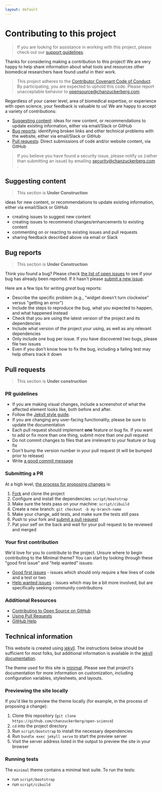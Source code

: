 ```yaml
---
layout: default
---
```


# Contributing to this project

> If you are looking for assistance in working with this project,
> please check out our [support guidelines](SUPPORT.md).

Thanks for considering making a contribution to this project!
We are very happy to help share information about what tools and resources
other biomedical researchers have found useful in their work.

> This project adheres to the [Contributor Covenant Code of Conduct](CODE_OF_CONDUCT.md).
> By participating, you are expected to uphold this code.
> Please report unacceptable behavior to opensource@chanzuckerberg.com.

Regardless of your career level, area of biomedical expertise, 
or experience with open science,
your feedback is valuable to us!
We are happy to accept a variety of contributions:

- [Suggesting content](#suggesting-content): ideas for new content, or recommendations to update existing information, either via email/Slack or GitHub
- [Bug reports](#bug-reports): identifying broken links and other technical problems with the website, either via email/Slack or GitHub
- [Pull requests](#pull-requests): Direct submissions of code and/or website content, via GitHub

> If you believe you have found a security issue,
> please notify us (rather than submitting an issue)
> by emailing security@chanzuckerberg.com .

## Suggesting content

> This section is **Under Construction**

ideas for new content, or recommendations to update existing information, either via email/Slack or GitHub

- creating issues to suggest new content
- creating issues to recommend changes/enhancements to existing content
- commenting on or reacting to existing issues and pull requests
- sharing feedback described above via email or Slack

## Bug reports

> This section is **Under Construction**

Think you found a bug? Please check [the list of open issues](https://github.com/pages-themes/minimal/issues) to see if your bug has already been reported. If it hasn't please [submit a new issue](https://github.com/pages-themes/minimal/issues/new).

Here are a few tips for writing *great* bug reports:

* Describe the specific problem (e.g., "widget doesn't turn clockwise" versus "getting an error")
* Include the steps to reproduce the bug, what you expected to happen, and what happened instead
* Check that you are using the latest version of the project and its dependencies
* Include what version of the project your using, as well as any relevant dependencies
* Only include one bug per issue. If you have discovered two bugs, please file two issues
* Even if you don't know how to fix the bug, including a failing test may help others track it down

## Pull requests

> This section is **Under construction**

### PR guidelines

* If you are making visual changes, include a screenshot of what the affected element looks like, both before and after.
* Follow the [Jekyll style guide](https://ben.balter.com/jekyll-style-guide).
* If you are changing any user-facing functionality, please be sure to update the documentation
* Each pull request should implement **one** feature or bug fix. If you want to add or fix more than one thing, submit more than one pull request
* Do not commit changes to files that are irrelevant to your feature or bug fix
* Don't bump the version number in your pull request (it will be bumped prior to release)
* Write [a good commit message](http://tbaggery.com/2008/04/19/a-note-about-git-commit-messages.html)

### Submitting a PR

At a high level, [the process for proposing changes](https://guides.github.com/introduction/flow/) is:

1. [Fork](https://github.com/pages-themes/minimal/fork) and clone the project
2. Configure and install the dependencies: `script/bootstrap`
3. Make sure the tests pass on your machine: `script/cibuild`
4. Create a new branch: `git checkout -b my-branch-name`
5. Make your change, add tests, and make sure the tests still pass
6. Push to your fork and [submit a pull request](https://github.com/pages-themes/minimal/compare)
7. Pat your self on the back and wait for your pull request to be reviewed and merged

### Your first contribution

We'd love for you to contribute to the project. Unsure where to begin contributing to the Minimal theme? You can start by looking through these "good first issue" and "help wanted" issues:

* [Good first issues](https://github.com/pages-themes/minimal/issues?q=is%3Aissue+is%3Aopen+label%3A%22good+first+issue%22) - issues which should only require a few lines of code and a test or two
* [Help wanted issues](https://github.com/pages-themes/minimal/issues?q=is%3Aissue+is%3Aopen+label%3A%22help+wanted%22) - issues which may be a bit more involved, but are specifically seeking community contributions

### Additional Resources

* [Contributing to Open Source on GitHub](https://guides.github.com/activities/contributing-to-open-source/)
* [Using Pull Requests](https://help.github.com/articles/using-pull-requests/)
* [GitHub Help](https://help.github.com)

## Technical information

This website is created using [jekyll](https://jekyllrb.com/).
The instructions below should be sufficient for most folks,
but additional information is available in the [jekyll documentation](https://jekyllrb.com/docs/).

The theme used for this site is [minimal](https://github.com/pages-themes/minimal).
Please see that project's documentation for more information on customization, 
including configuration variables, stylesheets, and layouts.

### Previewing the site locally

If you'd like to preview the theme locally (for example, in the process of proposing a change):

1. Clone this repository (`git clone https://github.com/chanzuckerberg/open-science`)
2. `cd` into the project directory
3. Run `script/bootstrap` to install the necessary dependencies
4. Run `bundle exec jekyll serve` to start the preview server
5. Visit the server address listed in the output to preview the site in your browser

### Running tests

The `minimal` theme contains a minimal test suite. 
To run the tests:
- run `script/bootstrap`
- run `script/cibuild`
